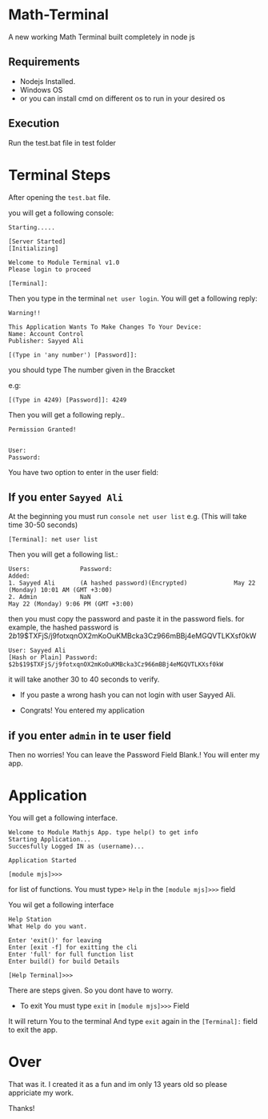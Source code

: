 # Math-Terminal
A new working Math Terminal built completely in node js

## Requirements
- Nodejs Installed.
- Windows OS 
- or you can install cmd on different os to run in your desired os

## Execution
Run the test.bat file in test folder

# Terminal Steps

After opening the ```test.bat``` file.

you will get a following console:
```console
Starting.....

[Server Started]
[Initializing]

Welcome to Module Terminal v1.0
Please login to proceed

[Terminal]:
```

Then you type in the terminal ```net user login```.
You will get a following reply:
```console
Warning!!

This Application Wants To Make Changes To Your Device:
Name: Account Control
Publisher: Sayyed Ali

[(Type in 'any number') [Password]]:
```

you should type The number given in the Braccket

e.g:
```console
[(Type in 4249) [Password]]: 4249
```

Then you will get a following reply..
```console
Permission Granted!


User:
Password:
```

You have two option to enter in the user field:

## If you enter ```Sayyed Ali```

At the beginning you must run ```console net user list```
e.g. (This will take time 30-50 seconds)
```console
[Terminal]: net user list
```

Then you will get a following list.:
```console
Users:              Password:                                                                          Added:
1. Sayyed Ali       (A hashed password)(Encrypted)             May 22 (Monday) 10:01 AM (GMT +3:00)
2. Admin            NaN                                                                                  May 22 (Monday) 9:06 PM (GMT +3:00)
```

then you must copy the password and paste it in the password fiels.
for example, the hashed password is $2b$19$TXFjS/j9fotxqnOX2mKoOuKMBcka3Cz966mBBj4eMGQVTLKXsf0kW
```console
User: Sayyed Ali
[Hash or Plain] Password: $2b$19$TXFjS/j9fotxqnOX2mKoOuKMBcka3Cz966mBBj4eMGQVTLKXsf0kW
```

it will take another 30 to 40 seconds to verify.
- If you paste a wrong hash you can not login with user Sayyed Ali.

- Congrats! You entered my application

## if you enter ```admin``` in te user field

Then no worries! You can leave the Password Field Blank.!
You will enter my app.

# Application
You will get a following interface.
```console
Welcome to Module Mathjs App. type help() to get info
Starting Application...
Succesfully Logged IN as (username)...

Application Started

[module mjs]>>>
```

for list of functions.
You must type> ```Help``` in the ```[module mjs]>>>``` field

You wil get a following interface
```console
Help Station
What Help do you want.

Enter 'exit()' for leaving
Enter [exit -f] for exitting the cli
Enter 'full' for full function list
Enter build() for build Details

[Help Terminal]>>>
```

There are steps given. So you dont have to worry.

- To exit You must type ```exit``` in ```[module mjs]>>>``` Field

It will return You to the terminal
And type ```exit``` again in the ```[Terminal]:``` field to exit the app.

# Over
That was it. 
I created it as a fun and im only 13 years old so please appriciate my work.

Thanks!
